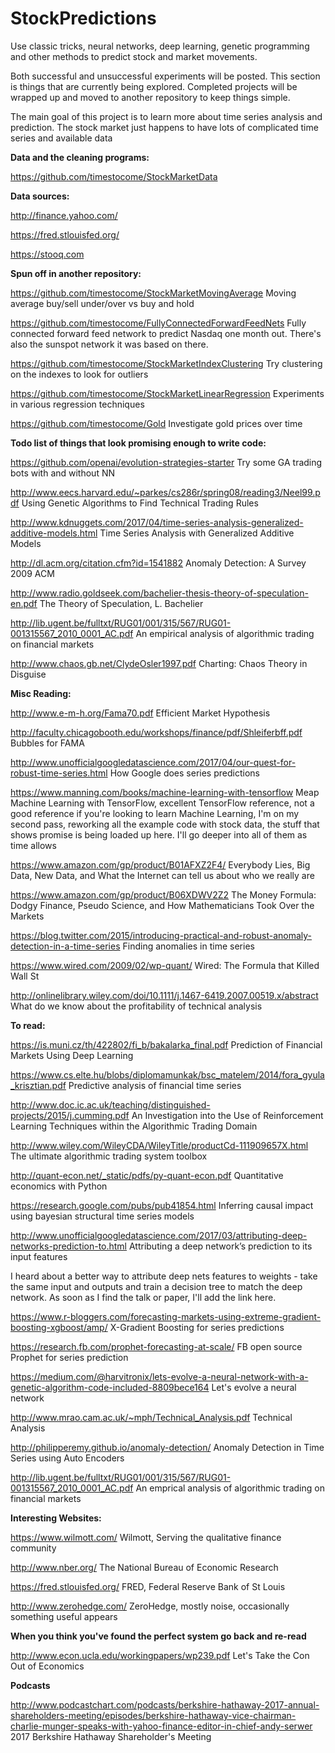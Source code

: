 # StockPredictions
Use classic tricks, neural networks, deep learning, genetic programming and other methods to predict stock and market movements.

Both successful and unsuccessful experiments will be posted. This section is things that are currently being explored. Completed projects will be wrapped up and moved to another repository to keep things simple.

The main goal of this project is to learn more about time series analysis and prediction. The stock market just happens to have lots of complicated time series and available data


<b>Data and the cleaning programs:</b>

https://github.com/timestocome/StockMarketData 



<b>Data sources:</b>

http://finance.yahoo.com/

https://fred.stlouisfed.org/

https://stooq.com



<b>Spun off in another repository:</b> 

https://github.com/timestocome/StockMarketMovingAverage  Moving average buy/sell under/over vs buy and hold 

https://github.com/timestocome/FullyConnectedForwardFeedNets Fully connected forward feed network to predict Nasdaq one month out. There's also the sunspot network it was based on there.


https://github.com/timestocome/StockMarketIndexClustering Try clustering on the indexes to look for outliers

https://github.com/timestocome/StockMarketLinearRegression  Experiments in various regression techniques 

https://github.com/timestocome/Gold Investigate gold prices over time





<b>Todo list of things that look promising enough to write code:</b>

https://github.com/openai/evolution-strategies-starter  Try some GA trading bots with and without NN 

http://www.eecs.harvard.edu/~parkes/cs286r/spring08/reading3/Neel99.pdf Using Genetic Algorithms to Find Technical Trading Rules

http://www.kdnuggets.com/2017/04/time-series-analysis-generalized-additive-models.html  Time Series Analysis with Generalized Additive Models 

http://dl.acm.org/citation.cfm?id=1541882 Anomaly Detection: A Survey 2009 ACM 

http://www.radio.goldseek.com/bachelier-thesis-theory-of-speculation-en.pdf The Theory of Speculation, L. Bachelier

http://lib.ugent.be/fulltxt/RUG01/001/315/567/RUG01-001315567_2010_0001_AC.pdf An empirical analysis of algorithmic trading on financial markets 

http://www.chaos.gb.net/ClydeOsler1997.pdf Charting: Chaos Theory in Disguise


<b>Misc Reading:</b> 

http://www.e-m-h.org/Fama70.pdf  Efficient Market Hypothesis 

http://faculty.chicagobooth.edu/workshops/finance/pdf/Shleiferbff.pdf Bubbles for FAMA

http://www.unofficialgoogledatascience.com/2017/04/our-quest-for-robust-time-series.html  How Google does series predictions 


https://www.manning.com/books/machine-learning-with-tensorflow Meap Machine Learning with TensorFlow, excellent TensorFlow reference, not a good reference if you're looking to learn Machine Learning, I'm on my second pass, reworking all the example code with stock data, the stuff that shows promise is being loaded up here. I'll go deeper into all of them as time allows 

https://www.amazon.com/gp/product/B01AFXZ2F4/ Everybody Lies, Big Data, New Data, and What the Internet can tell us about who we really are

https://www.amazon.com/gp/product/B06XDWV2Z2 The Money Formula: Dodgy Finance, Pseudo Science, and How Mathematicians Took Over the Markets

https://blog.twitter.com/2015/introducing-practical-and-robust-anomaly-detection-in-a-time-series Finding anomalies in time series 

https://www.wired.com/2009/02/wp-quant/ Wired: The Formula that Killed Wall St

http://onlinelibrary.wiley.com/doi/10.1111/j.1467-6419.2007.00519.x/abstract What do we know about the profitability of technical analysis


<b>To read:</b>

https://is.muni.cz/th/422802/fi_b/bakalarka_final.pdf Prediction of Financial Markets Using Deep Learning


https://www.cs.elte.hu/blobs/diplomamunkak/bsc_matelem/2014/fora_gyula_krisztian.pdf  Predictive analysis of financial time series 

http://www.doc.ic.ac.uk/teaching/distinguished-projects/2015/j.cumming.pdf  An Investigation into the Use of Reinforcement Learning Techniques within the Algorithmic Trading Domain 

http://www.wiley.com/WileyCDA/WileyTitle/productCd-111909657X.html The ultimate algorithmic trading system toolbox 

http://quant-econ.net/_static/pdfs/py-quant-econ.pdf  Quantitative economics with Python 

https://research.google.com/pubs/pub41854.html Inferring causal impact using bayesian structural time series models


http://www.unofficialgoogledatascience.com/2017/03/attributing-deep-networks-prediction-to.html Attributing a deep network’s prediction to its input features 

I heard about a better way to attribute deep nets features to weights - take the same input and outputs and train a decision tree to match the deep network. As soon as I find the talk or paper, I'll add the link here.

https://www.r-bloggers.com/forecasting-markets-using-extreme-gradient-boosting-xgboost/amp/ X-Gradient Boosting for series predictions 

https://research.fb.com/prophet-forecasting-at-scale/  FB open source Prophet for series prediction 


https://medium.com/@harvitronix/lets-evolve-a-neural-network-with-a-genetic-algorithm-code-included-8809bece164 Let's evolve a neural network 


http://www.mrao.cam.ac.uk/~mph/Technical_Analysis.pdf Technical Analysis

http://philipperemy.github.io/anomaly-detection/ Anomaly Detection in Time Series using Auto Encoders

http://lib.ugent.be/fulltxt/RUG01/001/315/567/RUG01-001315567_2010_0001_AC.pdf An emprical analysis of algorithmic trading on financial markets


<b>Interesting Websites:</b>

https://www.wilmott.com/ Wilmott, Serving the qualitative finance community

http://www.nber.org/ The National Bureau of Economic Research 

https://fred.stlouisfed.org/ FRED, Federal Reserve Bank of St Louis

http://www.zerohedge.com/ ZeroHedge, mostly noise, occasionally something useful appears


<b>When you think you've found the perfect system go back and re-read</b>

http://www.econ.ucla.edu/workingpapers/wp239.pdf Let's Take the Con Out of Economics


<b>Podcasts</b>

http://www.podcastchart.com/podcasts/berkshire-hathaway-2017-annual-shareholders-meeting/episodes/berkshire-hathaway-vice-chairman-charlie-munger-speaks-with-yahoo-finance-editor-in-chief-andy-serwer 2017 Berkshire Hathaway Shareholder's Meeting



